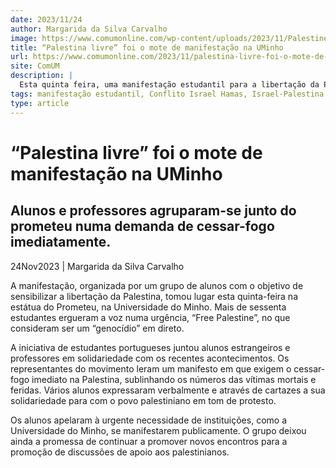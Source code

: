```yaml
---
date: 2023/11/24
author: Margarida da Silva Carvalho
image: https://www.comumonline.com/wp-content/uploads/2023/11/Palestine_Flag_ap_img.jpg
title: “Palestina livre” foi o mote de manifestação na UMinho
url: https://www.comumonline.com/2023/11/palestina-livre-foi-o-mote-de-manifestacao-na-uminho/
site: ComUM
description: |
  Esta quinta feira, uma manifestação estudantil para a libertação da Palestina tomou lugar ao pé do Prometeu, na Universidade do Minho.
tags: manifestação estudantil, Conflito Israel Hamas, Israel-Palestina
type: article
---
```



# “Palestina livre” foi o mote de manifestação na UMinho

## Alunos e professores agruparam-se junto do prometeu numa demanda de cessar-fogo imediatamente.

24Nov2023 | Margarida da Silva Carvalho

A manifestação, organizada por um grupo de alunos com o objetivo de sensibilizar a libertação da Palestina, tomou lugar esta quinta-feira na estátua do Prometeu, na Universidade do Minho. Mais de sessenta estudantes ergueram a voz numa urgência, “Free Palestine”, no que consideram ser um “genocídio” em direto.

A iniciativa de estudantes portugueses juntou alunos estrangeiros e professores em solidariedade com os recentes acontecimentos. Os representantes do movimento leram um manifesto em que exigem o cessar-fogo imediato na Palestina, sublinhando os números das vítimas mortais e feridas. Vários alunos expressaram verbalmente e através de cartazes a sua solidariedade para com o povo palestiniano em tom de protesto.

Os alunos apelaram à urgente necessidade de instituições, como a Universidade do Minho, se manifestarem publicamente. O grupo deixou ainda a promessa de continuar a promover novos encontros para a promoção de discussões de apoio aos palestinianos.
